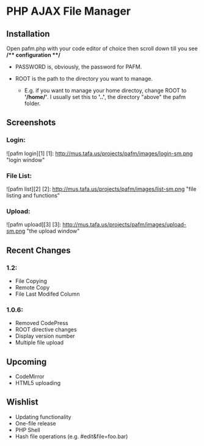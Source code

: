 # PHP AJAX File Manager

## Installation

Open pafm.php with your code editor of choice
then scroll down till you see **/\*\* configuration \*\*/**

* PASSWORD is, obviously, the password for PAFM.

* ROOT is the path to the directory you want to
  manage.
  *  E.g. if you want to manage your home directoy,
  change ROOT to **'/home/'**. I usually set this to **'..'**,
  the directory "above" the pafm folder.

## Screenshots

### Login:

![pafm login][1]
[1]: http://mus.tafa.us/projects/pafm/images/login-sm.png "login window"

### File List:

![pafm list][2]
[2]: http://mus.tafa.us/projects/pafm/images/list-sm.png "file listing and functions"

### Upload:

![pafm upload][3]
[3]: http://mus.tafa.us/projects/pafm/images/upload-sm.png "the upload window"

## Recent Changes

### 1.2:
* File Copying
* Remote Copy
* File Last Modifed Column

### 1.0.6:
* Removed CodePress
* ROOT directive changes
* Display version number
* Multiple file upload

## Upcoming

* CodeMirror
* HTML5 uploading

## Wishlist

* Updating functionality
* One-file release
* PHP Shell
* Hash file operations (e.g. #edit&file=foo.bar)

